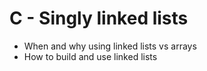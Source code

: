 # C - Singly linked lists

* When and why using linked lists vs arrays
* How to build and use linked lists